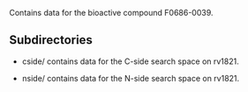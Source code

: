 Contains data for the bioactive compound F0686-0039.

## Subdirectories

- cside/ contains data for the C-side search space on rv1821.

- nside/ contains data for the N-side search space on rv1821.

